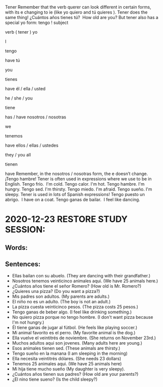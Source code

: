 Tener
Remember that the verb querer
 can look different in certain forms, with its e changing to ie (like yo quiero
 and tú quieres
). Tener
 does the same thing!
¿Cuántos años tienes tú?
​
How old are you?​
But tener
 also has a special yo
 form: tengo
!
subject
	
verb
 (
tener
)
yo

I
	
tengo

have
tú

you
	
tienes

have
él
 / ella
 / usted

he / she / you
	
tiene

has / have
nosotros
 / nosotras

we
	
tenemos

have
ellos
 / ellas
 / ustedes

they / you all
	
tienen

have
Remember, in the nosotros
 / nosotras
 form, the e doesn’t change.
¡Tengo hambre!
Tener
 is often used in expressions where we use to be in English.
​Tengo frío.
​
I'm cold.
Tengo calor.
I'm hot.
Tengo hambre.
I'm hungry.
Tengo sed.
I'm thirsty.
Tengo miedo.
I'm afraid.
Tengo sueño.
I'm sleepy.
Tener
 is used in lots of Spanish expressions!​
Tengo puesto un abrigo.
​
I have on a coat.​
Tengo ganas de bailar.
​
I feel like dancing.​


# 2020-12-23 RESTORE STUDY SESSION:
## Words:

## Sentences: 
* Ellas bailan con su abuelo.  (They are dancing with their grandfather.)
* Nosotros tenemos veinticinco animales aqui. (We have 25 animals here.)
* ¿Cuántos años tiene el señor Romero? (How old is Mr. Romero?) 
* ¿Quieres una pizza? (Do you want a pizza?)
* Mis padres son adultos. (My parents are adults.)
* El niño no es un adulto. (The boy is not an adult.)
* La pizza cuesta veinticinco pesos. (The pizza costs 25 pesos.)
* Tengo ganas de beber algo.  (I feel like drinking something.) 
* No quiero pizza porque no tengo hombre. (I don't want pizza because I'm not hungry.)
* Él tiene ganas de jugar al fútbol. (He feels like playing soccer.)
* Mi animal favorito es el perro. (My favorite animal is the dog.)
* Ella vuelve el veintitrés de noviembre. (She returns on November 23rd.)
* Muchos adultos aqui son jovenes.  (Many adults here are young.) 
* Esos animales tienen sed. (These animals are thirsty.)
* Tengo sueño en la manana (I am sleeping in the morning)
* Ella necesita veintitrés dólares. (She needs 23 dollars)
* Tenemos 25 animales aqui. (We have 25 animals here)
* Mi hija tiene mucho sueño (My daughter is very sleepy).
* ¿Cuántos años tienen sus padres? (How old are your parents?)
* ¿El nino tiene sueno?  (Is the child sleepy?)

